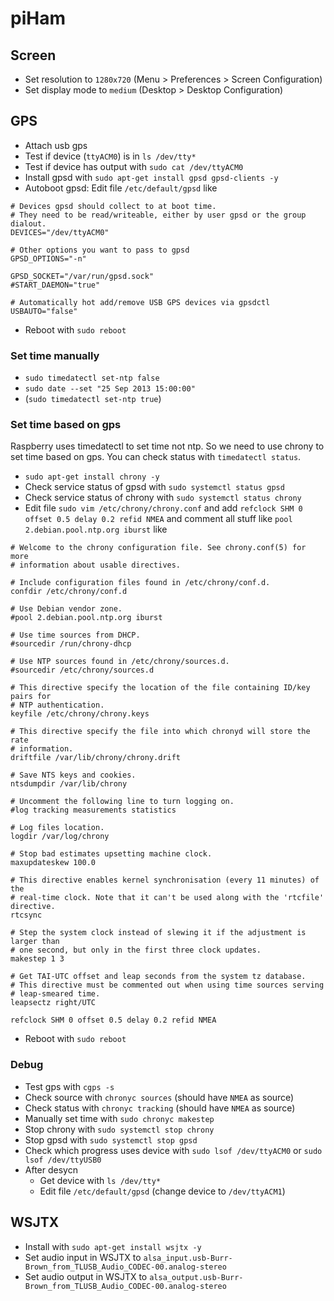 # piHam

## Screen

- Set resolution to `1280x720` (Menu > Preferences > Screen Configuration)
- Set display mode to `medium` (Desktop > Desktop Configuration)

## GPS

- Attach usb gps
- Test if device (`ttyACM0`) is in `ls /dev/tty*`
- Test if device has output with `sudo cat /dev/ttyACM0`
- Install gpsd with `sudo apt-get install gpsd gpsd-clients -y`
- Autoboot gpsd: Edit file `/etc/default/gpsd` like

```
# Devices gpsd should collect to at boot time.
# They need to be read/writeable, either by user gpsd or the group dialout.
DEVICES="/dev/ttyACM0"

# Other options you want to pass to gpsd
GPSD_OPTIONS="-n"

GPSD_SOCKET="/var/run/gpsd.sock"
#START_DAEMON="true"

# Automatically hot add/remove USB GPS devices via gpsdctl
USBAUTO="false"
```

- Reboot with `sudo reboot`

### Set time manually

- `sudo timedatectl set-ntp false`
- `sudo date --set "25 Sep 2013 15:00:00"`
- (`sudo timedatectl set-ntp true`)

### Set time based on gps

Raspberry uses timedatectl to set time not ntp. So we need to use chrony to set time based on gps. You can check status with `timedatectl status`.

- `sudo apt-get install chrony -y`
- Check service status of gpsd with `sudo systemctl status gpsd`
- Check service status of chrony with `sudo systemctl status chrony`
- Edit file `sudo vim /etc/chrony/chrony.conf` and add `refclock SHM 0 offset 0.5 delay 0.2 refid NMEA` and comment all stuff like `pool 2.debian.pool.ntp.org iburst` like

```
# Welcome to the chrony configuration file. See chrony.conf(5) for more
# information about usable directives.

# Include configuration files found in /etc/chrony/conf.d.
confdir /etc/chrony/conf.d

# Use Debian vendor zone.
#pool 2.debian.pool.ntp.org iburst

# Use time sources from DHCP.
#sourcedir /run/chrony-dhcp

# Use NTP sources found in /etc/chrony/sources.d.
#sourcedir /etc/chrony/sources.d

# This directive specify the location of the file containing ID/key pairs for
# NTP authentication.
keyfile /etc/chrony/chrony.keys

# This directive specify the file into which chronyd will store the rate
# information.
driftfile /var/lib/chrony/chrony.drift

# Save NTS keys and cookies.
ntsdumpdir /var/lib/chrony

# Uncomment the following line to turn logging on.
#log tracking measurements statistics

# Log files location.
logdir /var/log/chrony

# Stop bad estimates upsetting machine clock.
maxupdateskew 100.0

# This directive enables kernel synchronisation (every 11 minutes) of the
# real-time clock. Note that it can't be used along with the 'rtcfile' directive.
rtcsync

# Step the system clock instead of slewing it if the adjustment is larger than
# one second, but only in the first three clock updates.
makestep 1 3

# Get TAI-UTC offset and leap seconds from the system tz database.
# This directive must be commented out when using time sources serving
# leap-smeared time.
leapsectz right/UTC

refclock SHM 0 offset 0.5 delay 0.2 refid NMEA
```

- Reboot with `sudo reboot`

### Debug

- Test gps with `cgps -s`
- Check source with `chronyc sources` (should have `NMEA` as source)
- Check status with `chronyc tracking` (should have `NMEA` as source)
- Manually set time with `sudo chronyc makestep`
- Stop chrony with `sudo systemctl stop chrony`
- Stop gpsd with `sudo systemctl stop gpsd`
- Check which progress uses device with `sudo lsof /dev/ttyACM0` or `sudo lsof /dev/ttyUSB0`
- After desycn
    - Get device with `ls /dev/tty*`
    - Edit file `/etc/default/gpsd` (change device to `/dev/ttyACM1`)

## WSJTX

- Install with `sudo apt-get install wsjtx -y`
- Set audio input in WSJTX to `alsa_input.usb-Burr-Brown_from_TLUSB_Audio_CODEC-00.analog-stereo`
- Set audio output in WSJTX to `alsa_output.usb-Burr-Brown_from_TLUSB_Audio_CODEC-00.analog-stereo`
